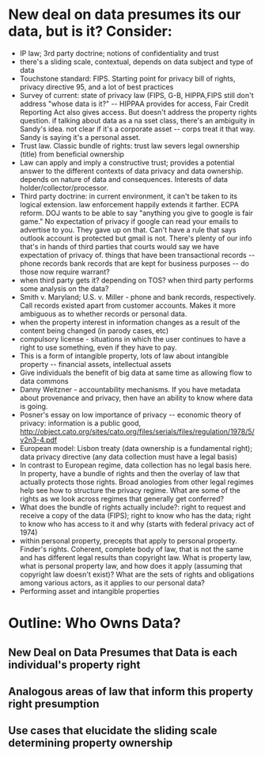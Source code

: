# New deal on data presumes its our data, but is it? Consider:
* IP law; 3rd party doctrine; notions of confidentiality and trust
* there's a sliding scale, contextual, depends on data subject and type of data
* Touchstone standard: FIPS. Starting point for privacy bill of rights, privacy directive 95, and a lot of best practices 
* Survey of current: state of privacy law (FIPS, G-B, HIPPA,FIPS still don't address "whose data is it?" -- HIPPAA provides for access, Fair Credit Reporting Act also gives access. But doesn't address the property rights question. if talking about data as a na sset class, there's an ambiguity in Sandy's idea. not clear if it's a corporate asset -- corps treat it that way. Sandy is saying it's a personal asset. 
* Trust law. Classic bundle of rights: trust law severs legal ownership (title) from beneficial ownership 
* Law can apply and imply a constructive trust; provides a potential answer to the different contexts of data privacy and data ownership. depends on nature of data and consequences. Interests of data holder/collector/processor. 
* Third party doctrine: in current environment, it can't be taken to its logical extension. law enforcement happily extends it farther. ECPA reform. DOJ wants to be able to say "anything you give to google is fair game." No expectation of privacy if google can read your emails to advertise to you. They gave up on that. Can't have a rule that says outlook account is protected but gmail is not. There's plenty of our info that's in hands of third parties that courts would say we have expectation of privacy of. things that have been transactional records -- phone records bank records that are kept for business purposes -- do those now require warrant? 
* when third party gets it? depending on TOS? when third party performs some analysis on the data?
* Smith v. Maryland; U.S. v. Miller - phone and bank records, respectively. Call records existed apart from customer accounts. Makes it more ambiguous as to whether records or personal data.
* when the property interest in information changes as a result of the content being changed (in parody cases, etc)
* compulsory license - situations in which the user continues to have a right to use something, even if they have to pay. 
* This is a form of intangible property, lots of law about intangible property -- financial assets, intellectual assets
* Give individuals the benefit of big data at same time as allowing flow to data commons
* Danny Weitzner - accountability mechanisms. If you have metadata about provenance and privacy, then have an ability to know where data is going.
* Posner's essay on low importance of privacy -- economic theory of privacy: information is a public good, http://object.cato.org/sites/cato.org/files/serials/files/regulation/1978/5/v2n3-4.pdf
* European model: Lisbon treaty (data ownership is a fundamental right); data privacy directive (any data collection must have a legal basis)
* In contrast to European regime, data collection has no legal basis here. In property, have a bundle of rights and then the overlay of law that actually protects those rights. Broad anologies from other legal regimes help see how to structure the privacy regime. What are some of the rights as we look across regimes that generally get conferred?
* What does the bundle of rights actually include?: right to request and receive a copy of the data (FIPS); right to know who has the data; right to know who has access to it and why (starts with federal privacy act of 1974) 
* within personal property, precepts that apply to personal property. Finder's rights. Coherent, complete body of law, that is not the same and has different legal results than copyright law. What is property law, what is personal property law, and how does it apply (assuming that copyright law doesn't exist)? What are the sets of rights and obligations among various actors, as it applies to our personal data? 
* Performing asset and intangible properties 

# Outline: Who Owns Data?
## New Deal on Data Presumes that Data is each individual's property right
## Analogous areas of law that inform this property right presumption
## Use cases that elucidate the sliding scale determining property ownership
